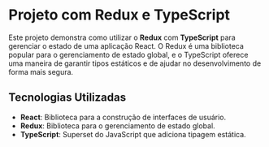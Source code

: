 # Projeto com Redux e TypeScript

Este projeto demonstra como utilizar o **Redux** com **TypeScript** para gerenciar o estado de uma aplicação React. O Redux é uma biblioteca popular para o gerenciamento de estado global, e o TypeScript oferece uma maneira de garantir tipos estáticos e de ajudar no desenvolvimento de forma mais segura.

## Tecnologias Utilizadas

- **React**: Biblioteca para a construção de interfaces de usuário.
- **Redux**: Biblioteca para o gerenciamento de estado global.
- **TypeScript**: Superset do JavaScript que adiciona tipagem estática.
